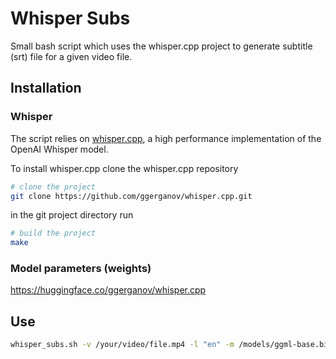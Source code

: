 # Whisper Subs

Small bash script which uses the whisper.cpp project to generate subtitle (srt) file for a given video file.

## Installation

### Whisper

The script relies on [whisper.cpp](https://github.com/ggerganov/whisper.cpp), a high performance implementation of the OpenAI Whisper model.

To install whisper.cpp clone the whisper.cpp repository

```bash
# clone the project
git clone https://github.com/ggerganov/whisper.cpp.git
```
in the git project directory run

```bash
# build the project
make
```

### Model parameters (weights) 

https://huggingface.co/ggerganov/whisper.cpp

## Use

```bash
whisper_subs.sh -v /your/video/file.mp4 -l "en" -m /models/ggml-base.bin
```


